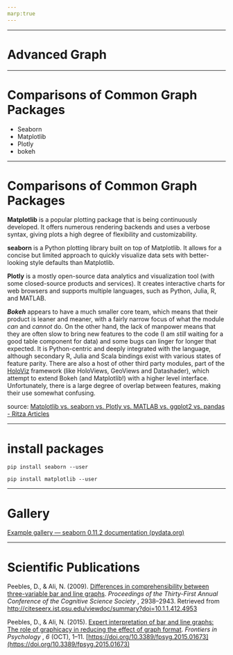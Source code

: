 ```yaml
---
marp:true
---
```

---

# Advanced Graph

---

# Comparisons of Common Graph Packages

- Seaborn
- Matplotlib
- Plotly
- bokeh


---

# Comparisons of Common Graph Packages

**Matplotlib** is a popular plotting package that is being continuously developed. It offers numerous rendering backends and uses a verbose syntax, giving plots a high degree of flexibility and customizability.

**seaborn** is a Python plotting library built on top of Matplotlib. It allows for a concise but limited approach to quickly visualize data sets with better-looking style defaults than Matplotlib.

**Plotly** is a mostly open-source data analytics and visualization tool (with some closed-source products and services). It creates interactive charts for web browsers and supports multiple languages, such as Python, Julia, R, and MATLAB.

***Bokeh*** appears to have a much smaller core team, which means that their product is leaner and meaner, with a fairly narrow focus of what the module *can* and *cannot* do. On the other hand, the lack of manpower means that they are often slow to bring new features to the code (I am *still* waiting for a good table component for data) and some bugs can linger for longer that expected. It is Python-centric and deeply integrated with the language, although secondary R, Julia and Scala bindings exist with various states of feature parity. There are also a host of other third party modules, part of the [HoloViz](https://holoviz.org/) framework (like HoloViews, GeoViews and Datashader), which attempt to extend Bokeh (and Matplotlib!) with a higher level interface. Unfortunately, there is a large degree of overlap between features, making their use somewhat confusing.


source: [Matplotlib vs. seaborn vs. Plotly vs. MATLAB vs. ggplot2 vs. pandas - Ritza Articles](https://ritza.co/articles/matplotlib-vs-seaborn-vs-plotly-vs-MATLAB-vs-ggplot2-vs-pandas/)


---

# install packages


```
pip install seaborn --user
```


```
pip install matplotlib --user
```

---

# Gallery

[Example gallery — seaborn 0.11.2 documentation (pydata.org)](http://seaborn.pydata.org/examples/index.html)

---

# Scientific Publications

Peebles, D., & Ali, N. (2009). [Differences in comprehensibility between three-variable bar and line graphs](http://csjarchive.cogsci.rpi.edu/Proceedings/2009/papers/648/paper648.pdf).  *Proceedings of the Thirty-First Annual Conference of the Cognitive Science Society* , 2938–2943. Retrieved from http://citeseerx.ist.psu.edu/viewdoc/summary?doi=10.1.1.412.4953

Peebles, D., & Ali, N. (2015). [Expert interpretation of bar and line graphs: The role of graphicacy in reducing the effect of graph format](http://peebles%2C%20d.%2C%20%26%20ali%2C%20n.%20%282015%29.%20expert%20interpretation%20of%20bar%20and%20line%20graphs:%20the%20role%20of%20graphicacy%20in%20reducing%20the%20effect%20of%20graph%20format.xn--%20frontiers%20in%20psychology%2C%206%28oct%29%2C%20111-lt38a.%20https//doi.org/10.3389/fpsyg.2015.01673).  *Frontiers in Psychology* ,  *6* (OCT), 1–11. [https://doi.org/10.3389/fpsyg.2015.01673](https://doi.org/10.3389/fpsyg.2015.01673)
